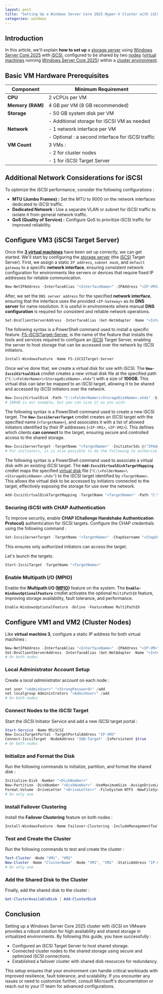 ```yaml
---
layout: post
title: "Setting Up a Windows Server Core 2025 Hyper-V Cluster with iSCSI Server on VMware Workstation (Without Active Directory)"
categories: windows
---
```


## Introduction

In this article, we'll explain **how to set up** a [storage server](https://www.broadberry.fr/storage-servers) using [Windows Server Core 2025](https://www.microsoft.com/en-us/evalcenter/evaluate-windows-server-2025) with [iSCSI](https://www.techtarget.com/searchstorage/definition/iSCSI), configured to be shared by two [nodes](https://docs.vmware.com/en/VMware-Tanzu-Service-Mesh/services/concepts-guide/GUID-6BA4B828-C778-47BD-8159-37847260148E.html) ([virtual machines](https://www.vmware.com/topics/virtual-machine) running [Windows Server Core 2025](https://www.microsoft.com/en-us/evalcenter/evaluate-windows-server-2025)) within a [cluster environment](https://www.techopedia.com/definition/31922/virtual-machine-cluster-vm-cluster#:~\:text=Virtual%20machine%20clusters%20work%20by%20protecting%20the%20physical,virtual%20machine%20clustering%20provides%20a%20dynamic%20backup%20processes.).

## Basic VM Hardware Prerequisites

| Component        | Minimum Requirement                              |
| ---------------- | ------------------------------------------------ |
| **CPU**          | 2 vCPUs per VM                                   |
| **Memory (RAM)** | 4 GB per VM (8 GB recommended)                   |
| **Storage**      | - 50 GB system disk per VM                       |
|                  | - Additional storage for iSCSI VM as needed      |
| **Network**      | - 1 network interface per VM                     |
|                  | - Optional : a second interface for iSCSI traffic |
| **VM Count**     | 3 VMs :                                           |
|                  | - 2 for cluster nodes                            |
|                  | - 1 for iSCSI Target Server                      |

## Additional Network Considerations for iSCSI

To optimize the iSCSI performance, consider the following configurations :

- **MTU (Jumbo Frames) :** Set the MTU to 9000 on the network interfaces dedicated to iSCSI traffic.
- **Dedicated Network :** Use a separate VLAN or subnet for iSCSI traffic to isolate it from general network traffic.
- **QoS (Quality of Service) :** Configure QoS to prioritize iSCSI traffic for improved reliability.

## Configure VM3 (iSCSI Target Server)

Once the **[3 virtual machines](https://www.vmware.com/topics/virtual-machine)** have been set up correctly, we can get started. We'll start by configuring the [storage server](https://www.broadberry.fr/storage-servers) (the [iSCSI](https://www.techtarget.com/searchstorage/definition/iSCSI) Target Server). First, we assign a static `IP address`, `subnet mask`, and `default gateway` to a specific **network interface**, ensuring consistent network configuration for environments like servers or devices that require fixed IP addresses for reliable communication.

```powershell
New-NetIPAddress -InterfaceAlias "<InterfaceName>" -IPAddress "<IP-VM3>" -PrefixLength 24 -DefaultGateway "<IP-Gateway>"
```

After, we set the `DNS server address` for the specified **network interface**, ensuring that the interface uses the provided `<IP-Gateway>` as its **DNS server** for name resolution. It is useful in environments where manual **DNS configuration** is required for consistent and reliable network operations.

```powershell
Set-DnsClientServerAddress -InterfaceAlias (Get-NetAdapter -Name "<InterfaceName>" | Select-Object -ExpandProperty Name) -ServerAddresses "<IP-Gateway>"
```

The following syntax is a PowerShell command used to install a specific feature. [FS-iSCSITarget-Server](https://learn.microsoft.com/en-us/windows-server/storage/iscsi/iscsi-target-server), is the name of the feature that installs the tools and services required to configure an [iSCSI](https://www.techtarget.com/searchstorage/definition/iSCSI) Target Server, enabling the server to host storage that can be accessed over the network by iSCSI initiators.

```powershell
Install-WindowsFeature -Name FS-iSCSITarget-Server
```

Once we've done that, we create a virtual disk for use with iSCSI. The **`New-IscsiVirtualDisk`** cmdlet creates a new virtual disk file at the specified path (`"C:\<FolderName>\<StorageDiskName>.vhdx"`) with a size of **100GB**. This virtual disk can later be mapped to an iSCSI target, allowing it to be shared and accessed by iSCSI initiators over the network.

```powershell
New-IscsiVirtualDisk -Path "C:\<FolderName>\<StorageDiskName>.vhdx" -Size 100GB
# 100GB is our example, but you can size it as you wish.
```

The following syntax is a PowerShell command used to create a new iSCSI target. The **`New-IscsiServerTarget`** cmdlet creates an iSCSI target with the specified name (`<TargetName>`), and associates it with a list of allowed initiators identified by their IP addresses (`<IP-VM1>`, `<IP-VM2>`). This defines which clients **can connect** to the target, ensuring secure and controlled access to the shared storage.

```powershell
New-IscsiServerTarget -TargetName "<TargetName>" -InitiatorIds @("IPAddress:<IP-VM1>", "IPAddress:<IP-VM2>", "...")
# For initiators, it is also possible to do the following to authorize all initiators: "IQN:*"
```

The following syntax is a PowerShell command used to associate a virtual disk with an existing iSCSI target. The **`Add-IscsiVirtualDiskTargetMapping`** cmdlet maps the specified [virtual disk](https://www.parallels.com/blogs/ras/virtual-storage/) file (`"C:\<FolderName>\<StorageDiskName>.vhdx"`) to the iSCSI target identified by `<TargetName>`. This allows the virtual disk to be accessed by initiators connected to the target, effectively exposing the storage for use over the network.

```powershell
Add-IscsiVirtualDiskTargetMapping -TargetName "<TargetName>" -Path "C:\<FolderName>\<StorageDiskName>.vhdx"
```

### Securing iSCSI with CHAP Authentication

To improve security, enable **CHAP (Challenge Handshake Authentication Protocol)** authentication for iSCSI targets. Configure the CHAP credentials using the following command :

```powershell
Set-IscsiServerTarget -TargetName "<TargetName>" -ChapUsername "<ChapUsername>" -ChapPassword "<ChapPassword>"
```

This ensures only authorized initiators can access the target.

Let's launch the targets.

```powershell
Start-IscsiTarget -TargetName "<TargetName>"
```

### Enable Multipath I/O (MPIO)

Enable the **Multipath I/O (****[MPIO](https://www.dell.com/support/kbdoc/en-us/000131854/mpio-what-is-it-and-why-should-i-use-it?msockid=21582e1206786daa394a3b4307d66c24)****)** feature on the system. The **`Enable-WindowsOptionalFeature`** cmdlet activates the optional `MultiPathIO` feature, improving storage availability, fault tolerance, and performance.

```powershell
Enable-WindowsOptionalFeature -Online -FeatureName MultiPathIO
```

## Configure VM1 and VM2 (Cluster Nodes)

Like **virtual machine 3**, configure a static IP address for both virtual machines :

```powershell
New-NetIPAddress -InterfaceAlias "<InterfaceName>" -IPAddress "<IP-VM>" -PrefixLength 24 -DefaultGateway "<IP-Gateway>"
Set-DnsClientServerAddress -InterfaceAlias (Get-NetAdapter -Name "<InterfaceName>" | Select-Object -ExpandProperty Name) -ServerAddresses "<IP-Gateway>"
# On both nodes
```

### Local Administrator Account Setup

Create a *local administrator* account on each node :

```powershell
net user "<AdminUser>" "<StrongPassword>" /add
net localgroup Administrators "<AdminUser>" /add
# On both nodes
```

### Connect Nodes to the iSCSI Target

Start the iSCSI Initiator Service and add a new iSCSI target portal :

```powershell
Start-Service -Name MSiSCSI
New-IscsiTargetPortal -TargetPortalAddress "IP-VM3"
Connect-IscsiTarget -NodeAddress "IQN-Target" -IsPersistent $true
# On both nodes
```

### Initialize and Format the Disk

Run the following commands to initialize, partition, and format the shared disk :

```powershell
Initialize-Disk -Number "<DiskNumber>"
New-Partition -DiskNumber "<DiskNumber>" -UseMaximumSize -AssignDriveLetter
Format-Volume -DriveLetter "<DriveLetter>" -FileSystem NTFS -NewFileSystemLabel "<StorageDiskName>"
# On only one
```

### Install Failover Clustering

Install the **Failover Clustering** feature on both nodes :

```powershell
Install-WindowsFeature -Name Failover-Clustering -IncludeManagementTools
```

### Test and Create the Cluster

Run the following commands to test and create the cluster :

```powershell
Test-Cluster -Node "VM1", "VM2"
New-Cluster -Name "ClusterName" -Node "VM1", "VM2" -StaticAddress "IP-Cluster"
# On only one
```

### Add the Shared Disk to the Cluster

Finally, add the shared disk to the cluster :

```powershell
Get-ClusterAvailableDisk | Add-ClusterDisk
```

## Conclusion

Setting up a Windows Server Core 2025 cluster with iSCSI on VMware provides a robust solution for high availability and shared storage in virtualized environments. By following this guide, you have successfully :

- Configured an iSCSI Target Server to host shared storage.
- Connected cluster nodes to the shared storage using secure and optimized iSCSI connections.
- Established a failover cluster with shared disk resources for redundancy.

This setup ensures that your environment can handle critical workloads with improved resilience, fault tolerance, and scalability. If you encounter any issues or need to customize further, consult Microsoft's documentation or reach out to your IT team for advanced configurations.
